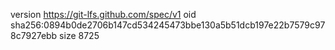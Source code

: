version https://git-lfs.github.com/spec/v1
oid sha256:0894b0de2706b147cd534245473bbe130a5b51dcb197e22b7579c978c7927ebb
size 8725
